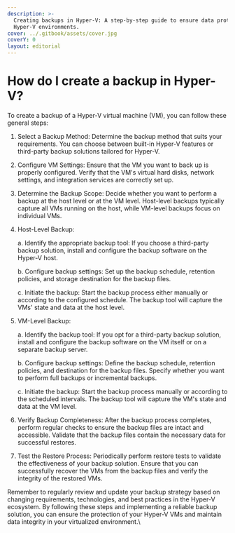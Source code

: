 ```yaml
---
description: >-
  Creating backups in Hyper-V: A step-by-step guide to ensure data protection in
  Hyper-V environments.
cover: ../.gitbook/assets/cover.jpg
coverY: 0
layout: editorial
---
```


# How do I create a backup in Hyper-V?

To create a backup of a Hyper-V virtual machine (VM), you can follow these general steps:

1. Select a Backup Method: Determine the backup method that suits your requirements. You can choose between built-in Hyper-V features or third-party backup solutions tailored for Hyper-V.
2. Configure VM Settings: Ensure that the VM you want to back up is properly configured. Verify that the VM's virtual hard disks, network settings, and integration services are correctly set up.
3. Determine the Backup Scope: Decide whether you want to perform a backup at the host level or at the VM level. Host-level backups typically capture all VMs running on the host, while VM-level backups focus on individual VMs.
4.  Host-Level Backup:

    a. Identify the appropriate backup tool: If you choose a third-party backup solution, install and configure the backup software on the Hyper-V host.

    b. Configure backup settings: Set up the backup schedule, retention policies, and storage destination for the backup files.

    c. Initiate the backup: Start the backup process either manually or according to the configured schedule. The backup tool will capture the VMs' state and data at the host level.
5.  VM-Level Backup:

    a. Identify the backup tool: If you opt for a third-party backup solution, install and configure the backup software on the VM itself or on a separate backup server.

    b. Configure backup settings: Define the backup schedule, retention policies, and destination for the backup files. Specify whether you want to perform full backups or incremental backups.

    c. Initiate the backup: Start the backup process manually or according to the scheduled intervals. The backup tool will capture the VM's state and data at the VM level.
6. Verify Backup Completeness: After the backup process completes, perform regular checks to ensure the backup files are intact and accessible. Validate that the backup files contain the necessary data for successful restores.
7. Test the Restore Process: Periodically perform restore tests to validate the effectiveness of your backup solution. Ensure that you can successfully recover the VMs from the backup files and verify the integrity of the restored VMs.

Remember to regularly review and update your backup strategy based on changing requirements, technologies, and best practices in the Hyper-V ecosystem. By following these steps and implementing a reliable backup solution, you can ensure the protection of your Hyper-V VMs and maintain data integrity in your virtualized environment.\
